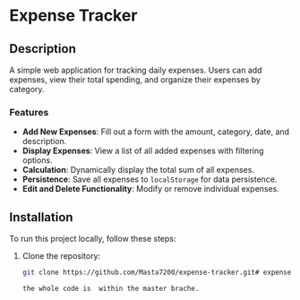 # Expense Tracker

## Description

A simple web application for tracking daily expenses. Users can add expenses, view their total spending, and organize their expenses by category.

### Features

- **Add New Expenses**: Fill out a form with the amount, category, date, and description.
- **Display Expenses**: View a list of all added expenses with filtering options.
- **Calculation**: Dynamically display the total sum of all expenses.
- **Persistence**: Save all expenses to `localStorage` for data persistence.
- **Edit and Delete Functionality**: Modify or remove individual expenses.

## Installation

To run this project locally, follow these steps:

1. Clone the repository:
   ```bash
   git clone https://github.com/Masta7200/expense-tracker.git# expense-tracker

   the whole code is  within the master brache.
